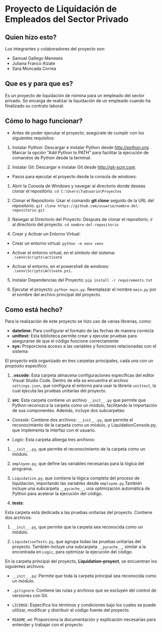 # **Proyecto de Liquidación de Empleados del Sector Privado**

## **Quien hizo esto?**

Los integrantes y colaboradores del proyecto son:

- Samuel Gallego Meneses
- Juliana Franco Alzate
- Sara Moncada Correa

## **Que es y para que es?**

Es un proyecto de liquidación de nómina para un empleado del sector privado. Se encarga de realizar la liquidación de un empleado cuando ha finalizado su contrato laboral.

## **Cómo lo hago funcionar?**

- Antes de poder ejecutar el proyecto, asegúrate de cumplir con los siguientes requisitos:

1. Instalar Python: Descargar e instalar Python desde http://python.org. Marcar la opción "Add Python to PATH" para facilitar la ejecución de comandos de Python desde la terminal.

2. Instalar Git: Descargar e instalar Git desde http://git-scm.com.

- Pasos para ejecutar el proyecto desde la consola de windows:

1. Abrir la Consola de Windows y navegar al directorio donde deseas clonar el repositorio.
```cd C:\Users\TuUsuario\Proyectos```

2. Clonar el Repositorio: Usar el comando **git clone** seguido de la URL del repositorio.
```git clone https://github.com/usuario/nombre-del-repositorio.git```

3. Navegar al Directorio del Proyecto: Después de clonar el repositorio, ir al directorio del proyecto.
```cd nombre-del-repositorio```

4. Crear y Activar un Entorno Virtual:

- Crear un entorno virtual: ```python -m venv venv```

- Activar el entorno virtual, en el símbolo del sistema:
```.\venv\Scripts\activate```

- Activar el entorno, en el powershell de windows: ```.\venv\Scripts\Activate.ps1.```

5. Instalar Dependencias del Proyecto: ```pip install -r requirements.txt```

6. Ejecutar el proyecto: ```python main.py```.
Reemplazar el nombre ```main.py``` por el nombre del archivo principal del proyecto.

## **Como está hecho?**

Para la realización de este proyecto se hizo uso de varias librerias, como:

- **datetime:** Para configurar el formato de las fechas de manera correcta
- **unittest:** Esta biblioteca permite crear y ejecutar pruebas para asegurarse de que el código funcione correctamente
- **sys:** Proporciona acceso a las variables y funciones relacionadas con el sistema

El proyecto está organizado en tres carpetas principales, cada una con un propósito específico:

1. **.vscode**:
Esta carpeta almacena configuraciones específicas del editor Visual Studio Code. Dentro de ella se encuentra el archivo ```settings.json```, que configura el entorno para usar la librería ```unittest```, la cual ejecuta las pruebas unitarias del proyecto.

2. **src**:
Esta carpeta contiene un archivo ```__init__.py``` que permite que Python reconozca la carpeta como un módulo, facilitando la importación de sus componentes. Además, incluye dos subcarpetas:

- *Console*: Contiene dos archivos: ```__init__.py```, que permite el reconocimiento de la carpeta como un módulo, y LiquidationConsole.py, que implementa la interfaz con el usuario.

- *Logic*: Esta carpeta alberga tres archivos:

1. ```__init__.py```, que permite el reconocimiento de la carpeta como un módulo.

2. ```employee.py```, que define las variables necesarias para la lógica del programa.

3. ```Liquidation.py```, que contiene la lógica completa del proceso de liquidación, importando las variables desde ```employee.py```.También incluye una subcarpeta ```__pycache__```, una optimización automática de Python para acelerar la ejecución del código.


3. **tests**:

Esta carpeta está dedicada a las pruebas unitarias del proyecto. Contiene dos archivos:

1. ```__init__.py```, que permite que la carpeta sea reconocida como un módulo.

2. ```LiquidationTests.py```, que agrupa todas las pruebas unitarias del proyecto. También incluye una subcarpeta ```__pycache__```, similar a la encontrada en ```Logic```, para optimizar la ejecución del código.


En la carpeta principal del proyecto, **Liquidation-proyect**, se encuentran los siguientes archivos:

- ```__init__.py```: Permite que toda la carpeta principal sea reconocida como un módulo.

- ```.gitignore```: Contiene las rutas y archivos que se excluyen del control de versiones con Git.

- ```LICENSE```: Especifica los términos y condiciones bajo los cuales se puede utilizar, modificar y distribuir el código fuente del proyecto.

- ```README.md```: Proporciona la documentación y explicación necesarias para entender y trabajar con el proyecto.
